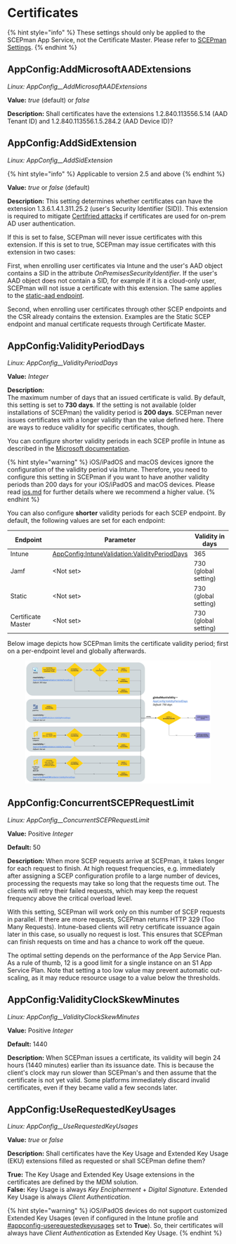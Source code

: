 # Certificates

{% hint style="info" %}
These settings should only be applied to the SCEPman App Service, not the Certificate Master. Please refer to [SCEPman Settings](./).
{% endhint %}

## AppConfig:AddMicrosoftAADExtensions

_Linux: AppConfig\_\_AddMicrosoftAADExtensions_

**Value:** _true_ (default) or _false_

**Description:** Shall certificates have the extensions 1.2.840.113556.5.14 (AAD Tenant ID) and 1.2.840.113556.1.5.284.2 (AAD Device ID)?

## AppConfig:AddSidExtension

_Linux: AppConfig\_\_AddSidExtension_

{% hint style="info" %}
Applicable to version 2.5 and above
{% endhint %}

**Value:** _true_ or _false_ (default)

**Description:** This setting determines whether certificates can have the extension 1.3.6.1.4.1.311.25.2 (user's Security Identifier (SID)). This extension is required to mitigate [Certifried attacks](../../other/troubleshooting/certifried.md) if certificates are used for on-prem AD user authentication.

If this is set to false, SCEPman will never issue certificates with this extension. If this is set to true, SCEPman may issue certificates with this extension in two cases:

First, when enrolling user certificates via Intune and the user's AAD object contains a SID in the attribute _OnPremisesSecurityIdentifier_. If the user's AAD object does not contain a SID, for example if it is a cloud-only user, SCEPman will not issue a certificate with this extension. The same applies to the [static-aad endpoint](scep-endpoints/staticaad-validation.md).

Second, when enrolling user certificates through other SCEP endpoints and the CSR already contains the extension. Examples are the Static SCEP endpoint and manual certificate requests through Certificate Master.

## AppConfig:ValidityPeriodDays

_Linux: AppConfig\_\_ValidityPeriodDays_

**Value:** _Integer_

**Description:**\
The maximum number of days that an issued certificate is valid. By default, this setting is set to **730 days**. If the setting is not available (older installations of SCEPman) the validity period is **200 days**. SCEPman never issues certificates with a longer validity than the value defined here. There are ways to reduce validity for specific certificates, though.

You can configure shorter validity periods in each SCEP profile in Intune as described in the [Microsoft documentation](https://docs.microsoft.com/en-us/mem/intune/protect/certificates-scep-configure#modify-the-validity-period-of-the-certificate-template).

{% hint style="warning" %}
iOS/iPadOS and macOS devices ignore the configuration of the validity period via Intune. Therefore, you need to configure this setting in SCEPman if you want to have another validity periods than 200 days for your iOS/iPadOS and macOS devices. Please read [ios.md](../../certificate-management/microsoft-intune/ios.md "mention") for further details where we recommend a higher value.
{% endhint %}

You can also configure **shorter** validity periods for each SCEP endpoint. By default, the following values are set for each endpoint:

| Endpoint           | Parameter                                                                                                                          | Validity in days     |
| ------------------ | ---------------------------------------------------------------------------------------------------------------------------------- | -------------------- |
| Intune             | [AppConfig:IntuneValidation:ValidityPeriodDays](scep-endpoints/intune-validation.md#appconfig-intunevalidation-validityperioddays) | 365                  |
| Jamf               | \<Not set>                                                                                                                         | 730 (global setting) |
| Static             | \<Not set>                                                                                                                         | 730 (global setting) |
| Certificate Master | \<Not set>                                                                                                                         | 730 (global setting) |

Below image depicts how SCEPman limits the certificate validity period; first on a per-endpoint level and globally afterwards.

<figure><img src="../../.gitbook/assets/SCEPman Certificate Validity.jpg" alt=""><figcaption></figcaption></figure>

## AppConfig:ConcurrentSCEPRequestLimit

_Linux: AppConfig\_\_ConcurrentSCEPRequestLimit_

**Value:** Positive _Integer_

**Default:** 50

**Description:** When more SCEP requests arrive at SCEPman, it takes longer for each request to finish. At high request frequencies, e.g. immediately after assigning a SCEP configuration profile to a large number of devices, processing the requests may take so long that the requests time out. The clients will retry their failed requests, which may keep the request frequency above the critical overload level.

With this setting, SCEPman will work only on this number of SCEP requests in parallel. If there are more requests, SCEPman returns HTTP 329 (Too Many Requests). Intune-based clients will retry certificate issuance again later in this case, so usually no request is lost. This ensures that SCEPman can finish requests on time and has a chance to work off the queue.

The optimal setting depends on the performance of the App Service Plan. As a rule of thumb, 12 is a good limit for a single instance on an S1 App Service Plan. Note that setting a too low value may prevent automatic out-scaling, as it may reduce resource usage to a value below the thresholds.

## AppConfig:ValidityClockSkewMinutes

_Linux: AppConfig\_\_ValidityClockSkewMinutes_

**Value:** Positive _Integer_

**Default:** 1440

**Description:** When SCEPman issues a certificate, its validity will begin 24 hours (1440 minutes) earlier than its issuance date. This is because the client's clock may run slower than SCEPman's and then assume that the certificate is not yet valid. Some platforms immediately discard invalid certificates, even if they became valid a few seconds later.

## AppConfig:UseRequestedKeyUsages

_Linux: AppConfig\_\_UseRequestedKeyUsages_

**Value:** _true_ or _false_

**Description:** Shall certificates have the Key Usage and Extended Key Usage (EKU) extensions filled as requested or shall SCEPman define them?

**True:** The Key Usage and Extended Key Usage extensions in the certificates are defined by the MDM solution.\
**False:** Key Usage is always _Key Encipherment_ + _Digital Signature_. Extended Key Usage is always _Client Authentication_.

{% hint style="warning" %}
iOS/iPadOS devices do not support customized Extended Key Usages (even if configured in the Intune profile and [#appconfig-userequestedkeyusages](certificates.md#appconfig-userequestedkeyusages "mention") set to **True**). So, their certificates will always have _Client Authentication_ as Extended Key Usage.
{% endhint %}
